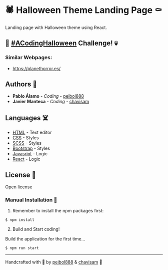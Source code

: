 # 🕷️ Halloween Theme Landing Page ⚰️

Landing page with Halloween theme using React.

## 🎃 [#ACodingHalloween](https://www.eventbrite.com/e/a-coding-halloween-challenge-tickets-191279822097) Challenge! 💀

### Similar Webpages:

* https://planethorror.es/

## Authors 🤡

* **Pablo Álamo** - *Coding* - [peibol888](https://github.com/peibol888)
* **Javier Manteca** - *Coding* - [chavisam](https://github.com/chavisam)

## Languages ☠️

* [HTML](https://es.wikipedia.org/wiki/HTML5) - Text editor
* [CSS](https://developer.mozilla.org/es/docs/Web/CSS) - Styles
* [SCSS](https://sass-lang.com/) - Styles
* [Bootstrap](https://getbootstrap.com/) - Styles
* [Javasript](https://developer.mozilla.org/es/docs/Web/JavaScript) - Logic
* [React](https://es.reactjs.org/) - Logic

## License 👻

Open license

### Manual Installation 🧟

1) Remember to install the npm packages first:
```
$ npm install
```

2) Build and Start coding!

Build the application for the first time...

```
$ npm run start
```

---
Handcrafted with 🖤 by [peibol888](https://github.com/peibol888) & [chavisam](https://github.com/chavisam) 🧛
